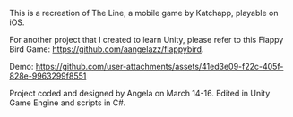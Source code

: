 This is a recreation of The Line, a mobile game by Katchapp, playable on iOS.

For another project that I created to learn Unity, please refer to this Flappy Bird Game: https://github.com/aangelazz/flappybird.

Demo:
https://github.com/user-attachments/assets/41ed3e09-f22c-405f-828e-9963299f8551

Project coded and designed by Angela on March 14-16. Edited in Unity Game Engine and scripts in C#.
